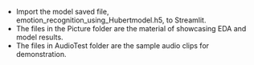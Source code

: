 - Import the model saved file, emotion_recognition_using_Hubertmodel.h5, to Streamlit.
- The files in the Picture folder are the material of showcasing EDA and model results.
- The files in AudioTest folder are the sample audio clips for demonstration.
